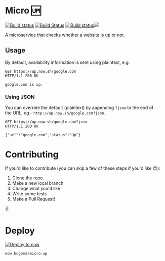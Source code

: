 # Micro 🆙
[![Build status](https://img.shields.io/travis/hugomd/micro-up.svg)](https://travis-ci.org/hugomd/micro-up) [![Build Status](https://drone.ii.md/api/badges/hugomd/micro-up/status.svg)](https://drone.ii.md/hugomd/micro-up) [![Build status](https://badge.buildkite.com/9dd021b266dd0e5afa601ca282b1d5e53f5ad750b927a2abf0.svg)](https://buildkite.com/open-source/micro)![](https://img.shields.io/david/hugomd/micro-up.svg)

A microservice that checks whether a website is up or not.

## Usage
By default, availability information is sent using plaintext, e.g.

```
GET https://up.now.sh/google.com
HTTP/1.1 200 OK

google.com is up.
```

### Using JSON

You can override the default (plaintext) by appending `?json` to the end of the URL, eg - `http://up.now.sh/google.com?json`.

```
GET https://up.now.sh/google.com?json
HTTP/1.1 200 OK

{"url":"google.com","status":"Up"}
```

# Contributing
If you'd like to contribute (you can skip a few of these steps if you'd like 😉):
1. Clone the repo
2. Make a new local branch
3. Change what you'd like
4. Write some tests
5. Make a Pull Request!

✌️

# Deploy
[![Deploy to now](https://deploy.now.sh/static/button.svg)](https://deploy.now.sh/?repo=https://github.com/hugomd/micro-up)

```
now hugomd/micro-up
```
